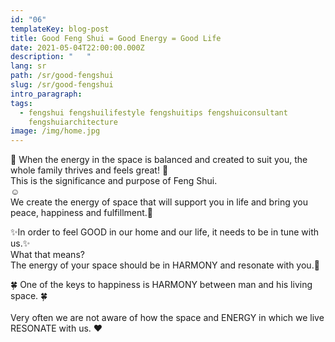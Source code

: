 ```yaml
---
id: "06"
templateKey: blog-post
title: Good Feng Shui = Good Energy = Good Life
date: 2021-05-04T22:00:00.000Z
description: "   "
lang: sr
path: /sr/good-fengshui
slug: /sr/good-fengshui
intro_paragraph: 
tags:
  - fengshui fengshuilifestyle fengshuitips fengshuiconsultant
    fengshuiarchitecture
image: /img/home.jpg
---
```

💛 When the energy in the space is balanced and created to suit you, the whole family thrives and feels great! 💛\
This is the significance and purpose of Feng Shui.\
☺️\
We create the energy of space that will support you in life and bring you peace, happiness and fulfillment.🙌

✨In order to feel GOOD in our home and our life, it needs to be in tune with us.✨\
What that means?\
The energy of your space should be in HARMONY and resonate with you.🤗

🍀 One of the keys to happiness is HARMONY between man and his living space. 🍀\
\
Very often we are not aware of how the space and ENERGY in which we live RESONATE with us. ❤️